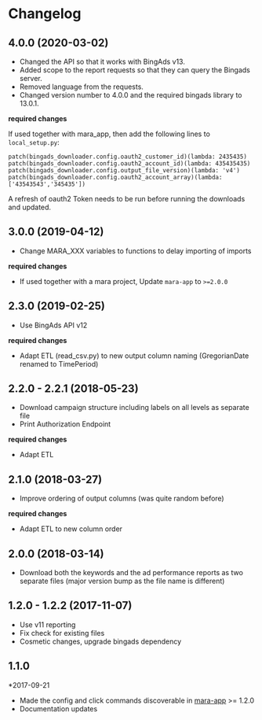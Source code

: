 # Changelog

## 4.0.0 (2020-03-02)

- Changed the API so that it works with BingAds v13.
- Added scope to the report requests so that they can query the Bingads server.
- Removed language from the requests.
- Changed version number to 4.0.0 and the required bingads library to 13.0.1.

**required changes**

If used together with mara_app, then add the following lines to `local_setup.py`:

```
patch(bingads_downloader.config.oauth2_customer_id)(lambda: 2435435)
patch(bingads_downloader.config.oauth2_account_id)(lambda: 435435435)
patch(bingads_downloader.config.output_file_version)(lambda: 'v4')
patch(bingads_downloader.config.oauth2_account_array)(lambda: ['43543543','345435'])
```

A refresh of oauth2 Token needs to be run before running the downloads and updated.

## 3.0.0 (2019-04-12)

- Change MARA_XXX variables to functions to delay importing of imports

**required changes** 

- If used together with a mara project, Update `mara-app` to `>=2.0.0`


## 2.3.0 (2019-02-25)

- Use BingAds API v12

**required changes** 

- Adapt ETL (read_csv.py) to new output column naming (GregorianDate renamed to TimePeriod)

## 2.2.0 - 2.2.1 (2018-05-23)

- Download campaign structure including labels on all levels as separate file
- Print Authorization Endpoint


**required changes** 

- Adapt ETL


## 2.1.0 (2018-03-27)

- Improve ordering of output columns (was quite random before)

**required changes** 

- Adapt ETL to new column order


## 2.0.0 (2018-03-14)

- Download both the keywords and the ad performance reports as two separate files (major version bump as the file name is different)



## 1.2.0 - 1.2.2 (2017-11-07)

- Use v11 reporting
- Fix check for existing files
- Cosmetic changes, upgrade bingads dependency

## 1.1.0 
*2017-09-21 

- Made the config and click commands discoverable in [mara-app](https://github.com/mara/mara-app) >= 1.2.0
- Documentation updates



